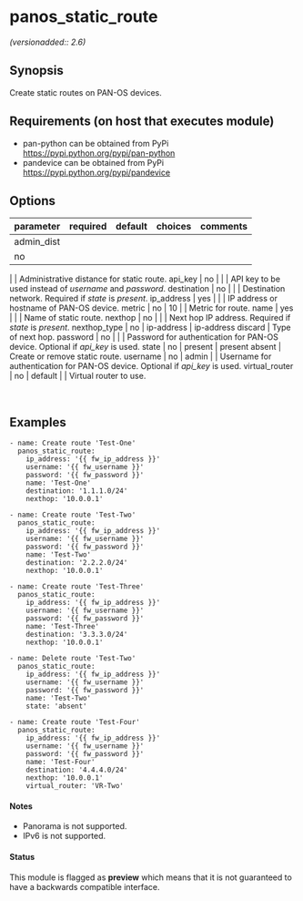 # panos_static_route

_(versionadded:: 2.6)_


## Synopsis

Create static routes on PAN-OS devices.


## Requirements (on host that executes module)

- pan-python can be obtained from PyPi https://pypi.python.org/pypi/pan-python
- pandevice can be obtained from PyPi https://pypi.python.org/pypi/pandevice

## Options

| parameter | required | default | choices | comments |
| --------- | -------- | ------- | ------- | -------- |
admin_dist  |
no |
 |
 |
Administrative distance for static route. </td></tr>
api_key  |
no |
 |
 |
API key to be used instead of <em>username</em> and <em>password</em>. </td></tr>
destination  |
no |
 |
 |
Destination network.  Required if <em>state</em> is <em>present</em>. </td></tr>
ip_address  |
yes |
 |
 |
IP address or hostname of PAN-OS device. </td></tr>
metric  |
no |
10 |
 |
Metric for route. </td></tr>
name  |
yes |
 |
 |
Name of static route. </td></tr>
nexthop  |
no |
 |
 |
Next hop IP address.  Required if <em>state</em> is <em>present</em>. </td></tr>
nexthop_type  |
no |
ip-address |
 ip-address discard  |
Type of next hop. </td></tr>
password  |
no |
 |
 |
Password for authentication for PAN-OS device.  Optional if <em>api_key</em> is used. </td></tr>
state  |
no |
present |
 present absent  |
Create or remove static route. </td></tr>
username  |
no |
admin |
 |
Username for authentication for PAN-OS device.  Optional if <em>api_key</em> is used. </td></tr>
virtual_router  |
no |
default |
 |
Virtual router to use. </td></tr>
</table>
</br>



## Examples

    - name: Create route 'Test-One'
      panos_static_route:
        ip_address: '{{ fw_ip_address }}'
        username: '{{ fw_username }}'
        password: '{{ fw_password }}'
        name: 'Test-One'
        destination: '1.1.1.0/24'
        nexthop: '10.0.0.1'
    
    - name: Create route 'Test-Two'
      panos_static_route:
        ip_address: '{{ fw_ip_address }}'
        username: '{{ fw_username }}'
        password: '{{ fw_password }}'
        name: 'Test-Two'
        destination: '2.2.2.0/24'
        nexthop: '10.0.0.1'
    
    - name: Create route 'Test-Three'
      panos_static_route:
        ip_address: '{{ fw_ip_address }}'
        username: '{{ fw_username }}'
        password: '{{ fw_password }}'
        name: 'Test-Three'
        destination: '3.3.3.0/24'
        nexthop: '10.0.0.1'
    
    - name: Delete route 'Test-Two'
      panos_static_route:
        ip_address: '{{ fw_ip_address }}'
        username: '{{ fw_username }}'
        password: '{{ fw_password }}'
        name: 'Test-Two'
        state: 'absent'
    
    - name: Create route 'Test-Four'
      panos_static_route:
        ip_address: '{{ fw_ip_address }}'
        username: '{{ fw_username }}'
        password: '{{ fw_password }}'
        name: 'Test-Four'
        destination: '4.4.4.0/24'
        nexthop: '10.0.0.1'
        virtual_router: 'VR-Two'

#### Notes

- Panorama is not supported.
- IPv6 is not supported.



#### Status

This module is flagged as **preview** which means that it is not guaranteed to have a backwards compatible interface.

